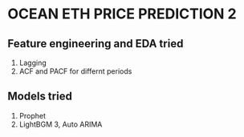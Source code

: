 # OCEAN ETH PRICE PREDICTION 2

## Feature engineering and EDA tried

1. Lagging
2. ACF and PACF for differnt periods

## Models tried

1. Prophet
2. LightBGM
3, Auto ARIMA



